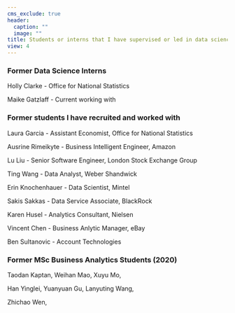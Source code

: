 ```yaml
---
cms_exclude: true
header:
  caption: ""
  image: ""
title: Students or interns that I have supervised or led in data science projects
view: 4
---
```


### Former Data Science Interns

Holly Clarke - Office for National Statistics

Maike Gatzlaff - Current working with

### Former students I have recruited and worked with

Laura Garcia - Assistant Economist, Office for National Statistics

Ausrine Rimeikyte - Business Intelligent Engineer, Amazon

Lu Liu - Senior Software Engineer, London Stock Exchange Group

Ting Wang - Data Analyst, Weber Shandwick

Erin Knochenhauer - Data Scientist, Mintel

Sakis Sakkas - Data Service Associate, BlackRock

Karen Husel - Analytics Consultant, Nielsen

Vincent Chen - Business Anlytic Manager, eBay

Ben Sultanovic - Account Technologies

### Former MSc Business Analytics Students (2020)

Taodan Kaptan, Weihan Mao, Xuyu Mo, 

Han Yinglei, Yuanyuan Gu, Lanyuting Wang, 

Zhichao Wen, 
